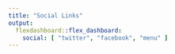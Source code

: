 ```yaml
---
title: "Social Links"
output: 
  flexdashboard::flex_dashboard:
    social: [ "twitter", "facebook", "menu" ]
---
```


